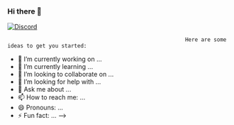 ### Hi there 👋

<a href="https://discord.com/users/825124006209388616"><img src="https://lanyard.cnrad.dev/api/696988079352709140?borderRadius=20px&bg=00000000" alt="Discord" /></a>

                                                            Here are some ideas to get you started:

- 🔭 I’m currently working on ...
- 🌱 I’m currently learning ...
- 👯 I’m looking to collaborate on ...
- 🤔 I’m looking for help with ...
- 💬 Ask me about ...
- 📫 How to reach me: ...
- 😄 Pronouns: ...
- ⚡ Fun fact: ...
-->

